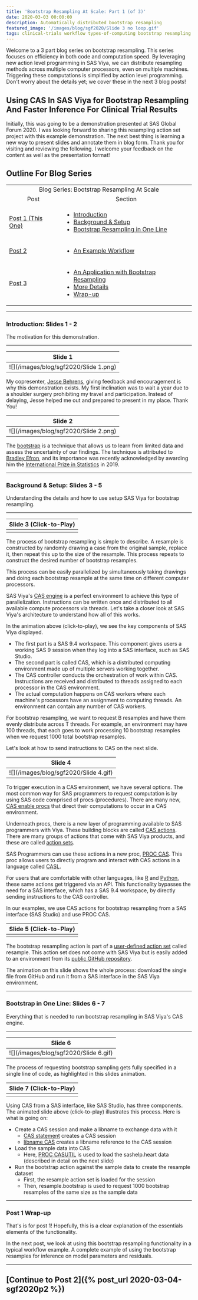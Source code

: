 ```yaml
---
title: 'Bootstrap Resampling At Scale: Part 1 (of 3)'
date: 2020-03-03 00:00:00
description: Automatically distributed bootstrap resampling
featured_image: '/images/blog/sgf2020/Slide 3 no loop.gif'
tags: clinical-trials workflow types-of-computing bootstrap resampling
---
```


Welcome to a 3 part blog series on bootstrap resampling.  This series focuses on efficiency in both code and computation speed.  By leveraging new action level programming in SAS Viya, we can distribute resampling methods across multiple computer processors, even on multiple machines.  Triggering these computations is simplified by action level programming.  Don't worry about the details yet; we cover these in the next 3 blog posts!

## Using CAS In SAS Viya for Bootstrap Resampling And Faster Inference For Clinical Trial Results
Initially, this was going to be a demonstration presented at SAS Global Forum 2020.  I was looking forward to sharing this resampling action set project with this example demonstration.  The next best thing is learning a new way to present slides and annotate them in blog form.  Thank you for visiting and reviewing the following.  I welcome your feedback on the content as well as the presentation format!

## Outline For Blog Series

<table>
    <tbody>
        <tr>
            <td align="center" colspan="2">Blog Series: Bootstrap Resampling At Scale</td>
        </tr>
        <tr>
            <td align="center">Post</td>
            <td align="center">Section</td>
        </tr>
        <tr>
            <td><a href="{% post_url 2020-03-03-sgf2020p1 %}">Post 1 (This One)</a></td>
            <td>
                <ul>
                    <li><a href="{% post_url 2020-03-03-sgf2020p1 %}#introduction">Introduction</a></li>
                    <li><a href="{% post_url 2020-03-03-sgf2020p1 %}#background--setup">Background & Setup</a></li>
                    <li><a href="{% post_url 2020-03-03-sgf2020p1 %}#bootstrap-in-one-line">Bootstrap Resampling in One Line</a></li>
                </ul>
            </td>
        </tr>
        <tr>
            <td><a href="{% post_url 2020-03-04-sgf2020p2 %}">Post 2</a></td>
            <td>
                <ul>
                    <li><a href="{% post_url 2020-03-04-sgf2020p2 %}#an-example-workflow">An Example Workflow</a></li>
                </ul>
            </td>
        </tr>
        <tr>
            <td><a href="{% post_url 2020-03-05-sgf2020p3 %}">Post 3</a></td>
            <td>
                <ul>
                    <li><a href="{% post_url 2020-03-05-sgf2020p3 %}#an-application-with-bootstrap-resampling">An Application with Bootstrap Resampling</a></li>
                    <li><a href="{% post_url 2020-03-05-sgf2020p3 %}#more-details">More Details</a></li>
                    <li><a href="{% post_url 2020-03-05-sgf2020p3 %}#wrap-up">Wrap-up</a></li>
                </ul>
            </td>
        </tr>
    </tbody>
</table>

___
### Introduction: Slides 1 - 2
The motivation for this demonstration.

---

|Slide 1|
|:--:| 
|![](/images/blog/sgf2020/Slide 1.png)|

My copresenter, [Jesse Behrens](https://github.com/jessebehrens), giving feedback and encouragement is why this demonstration exists.  My first inclination was to wait a year due to a shoulder surgery prohibiting my travel and participation.  Instead of delaying, Jesse helped me out and prepared to present in my place.  Thank You!

|Slide 2|
|:--:| 
|![](/images/blog/sgf2020/Slide 2.png)|

The [bootstrap](https://en.wikipedia.org/wiki/Bootstrapping_(statistics)) is a technique that allows us to learn from limited data and assess the uncertainty of our findings.  The technique is attributed to [Bradley Efron](http://statweb.stanford.edu/~ckirby/brad/), and its importance was recently acknowledged by awarding him the [International Prize in Statistics](https://statprize.org/previouswinners.cfm) in 2019.  

___
### Background & Setup: Slides 3 - 5
Understanding the details and how to use setup SAS Viya for bootstrap resampling. 

---

|Slide 3 (Click-to-Play)|
|:--:| 
|<img data-gifffer="/images/blog/sgf2020/Slide 3.gif">|

The process of bootstrap resampling is simple to describe.  A resample is constructed by randomly drawing a case from the original sample, replace it, then repeat this up to the size of the resample.  This process repeats to construct the desired number of bootstrap resamples.  

This process can be easily parallelized by simultaneously taking drawings and doing each bootstrap resample at the same time on different computer processors. 

SAS Viya's [CAS engine](https://documentation.sas.com/?docsetId=viyaov&docsetTarget=n00000sasviya000architecture.htm&docsetVersion=3.5&locale=en#n08ohiggqnx6hsn1cx1b1cm41011) is a perfect environment to achieve this type of parallelization.  Instructions can be written once and distributed to all available compute processors via threads.  Let's take a closer look at SAS Viya's architecture to understand how all of this works.

In the animation above (click-to-play), we see the key components of SAS Viya displayed.  
- The first part is a SAS 9.4 workspace.  This component gives users a working SAS 9 session when they log into a SAS interface, such as SAS Studio.
- The second part is called CAS, which is a distributed computing environment made up of multiple servers working together.
- The CAS controller conducts the orchestration of work within CAS. Instructions are received and distributed to threads assigned to each processor in the CAS environment.
- The actual computation happens on CAS workers where each machine's processors have an assignment to computing threads. An environment can contain any number of CAS workers.

For bootstrap resampling, we want to request B resamples and have them evenly distribute across T threads.  For example, an environment may have 100 threads, that each goes to work processing 10 bootstrap resamples when we request 1000 total bootstrap resamples.

Let's look at how to send instructions to CAS on the next slide.

|Slide 4|
|:--:| 
|![](/images/blog/sgf2020/Slide 4.gif)|

To trigger execution in a CAS environment, we have several options.  The most common way for SAS programmers to request computation is by using SAS code comprised of procs (procedures).  There are many new, [CAS enable procs](https://documentation.sas.com/?cdcId=pgmsascdc&cdcVersion=9.4_3.5&docsetId=allprodsproc&docsetTarget=p1o1v16by0iotvn10m0jzzv9i3y8.htm&locale=en) that direct their computations to occur in a CAS environment.  

Underneath procs, there is a new layer of programming available to SAS programmers with Viya.  These building blocks are called [CAS actions](https://documentation.sas.com/?cdcId=pgmsascdc&cdcVersion=9.4_3.5&docsetId=allprodsactions&docsetTarget=actionsByName.htm&locale=en).  There are many groups of actions that come with SAS Viya products, and these are called [action sets](https://documentation.sas.com/?cdcId=pgmsascdc&cdcVersion=9.4_3.5&docsetId=allprodsactions&docsetTarget=actionSetsByName.htm&locale=en). 

SAS Programmers can use these actions in a new proc, [PROC CAS](https://documentation.sas.com/?cdcId=pgmsascdc&cdcVersion=9.4_3.5&docsetId=proccas&docsetTarget=n1gq4olyaoyw7kn1g4hvz6gyoxoj.htm&locale=en).   This proc allows users to directly program and interact with CAS actions in a language called [CASL](https://documentation.sas.com/?cdcId=pgmsascdc&cdcVersion=9.4_3.5&docsetId=casl&docsetTarget=titlepage.htm&locale=en).

For users that are comfortable with other languages, like [R]() and [Python](https://documentation.sas.com/?cdcId=pgmsascdc&cdcVersion=9.4_3.5&docsetId=caspg3&docsetTarget=titlepage.htm&locale=en), these same actions get triggered via an API.  This functionality bypasses the need for a SAS interface, which has a SAS 9.4 workspace, by directly sending instructions to the CAS controller.

In our examples, we use CAS actions for bootstrap resampling from a SAS interface (SAS Studio) and use PROC CAS.

|Slide 5 (Click-to-Play)|
|:--:| 
|<img data-gifffer="/images/blog/sgf2020/Slide 5.gif">|

The bootstrap resampling action is part of a [user-defined action set](https://documentation.sas.com/?cdcId=pgmsascdc&cdcVersion=9.4_3.5&docsetId=caspg&docsetTarget=cas-builtins-defineactionset.htm&locale=en) called resample.  This action set does not come with SAS Viya but is easily added to an environment from its [public GitHub repository](https://github.com/statmike/Resampling-Methods-in-SAS-Viya).  

The animation on this slide shows the whole process: download the single file from GitHub and run it from a SAS interface in the SAS Viya environment.  

---
### Bootstrap in One Line: Slides 6 - 7
Everything that is needed to run bootstrap resampling in SAS Viya's CAS engine.

---

|Slide 6|
|:--:| 
|![](/images/blog/sgf2020/Slide 6.gif)|

The process of requesting bootstrap sampling gets fully specified in a single line of code, as highlighted in this slides animation. 

|Slide 7 (Click-to-Play)|
|:--:| 
|<img data-gifffer="/images/blog/sgf2020/Slide 7.gif">|

Using CAS from a SAS interface, like SAS Studio, has three components.  The animated slide above (click-to-play) illustrates this process.  Here is what is going on:

- Create a CAS session and make a libname to exchange data with it
    - [CAS statement](https://documentation.sas.com/?cdcId=pgmsascdc&cdcVersion=9.4_3.5&docsetId=casref&docsetTarget=n0z3r80fjqpobvn1lvegno9gefni.htm&locale=en) creates a CAS session
    - [libname CAS](https://documentation.sas.com/?cdcId=pgmsascdc&cdcVersion=9.4_3.5&docsetId=casref&docsetTarget=p0lti7m8oeo1bqn1nnq84mco40ut.htm&locale=en) creates a libname reference to the CAS session
- Load the sample data into CAS
    - Here, [PROC CASUTIL](https://documentation.sas.com/?cdcId=pgmsascdc&cdcVersion=9.4_3.5&docsetId=casref&docsetTarget=p1momv516ndlt7n1vhgva4urpuk6.htm&locale=en) is used to load the sashelp.heart data (described in detail on the next slide)
- Run the bootstrap action against the sample data to create the resample dataset
    - First, the resample action set is loaded for the session
    - Then, resample.bootstrap is used to request 1000 bootstrap resamples of the same size as the sample data

---
### Post 1 Wrap-up
That's is for post 1!  Hopefully, this is a clear explanation of the essentials elements of the functionality.  

In the next post, we look at using this bootstrap resampling functionality in a typical workflow example.  A complete example of using the bootstrap resamples for inference on model parameters and residuals. 

---

## [Continue to Post 2]({% post_url 2020-03-04-sgf2020p2 %})